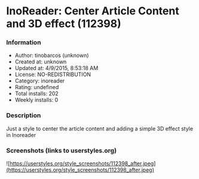 # InoReader: Center Article Content and 3D effect (112398)

### Information
- Author: tinobarcos (unknown)
- Created at: unknown
- Updated at: 4/9/2015, 8:53:18 AM
- License: NO-REDISTRIBUTION
- Category: inoreader
- Rating: undefined
- Total installs: 202
- Weekly installs: 0


### Description
Just a style to center the article content and adding a simple 3D effect style in Inoreader


### Screenshots (links to userstyles.org)
![https://userstyles.org/style_screenshots/112398_after.jpeg](https://userstyles.org/style_screenshots/112398_after.jpeg)


